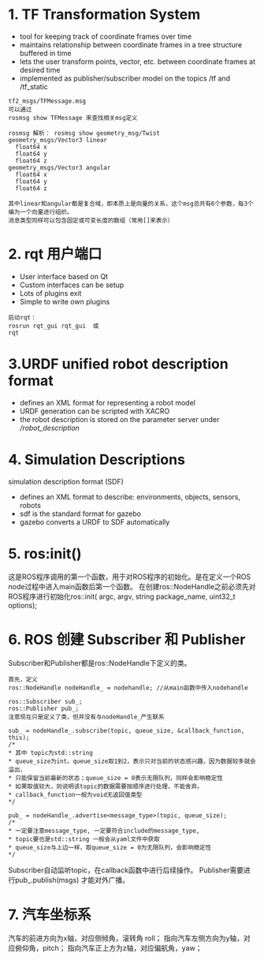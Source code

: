 # 1. TF Transformation System

* tool for keeping track of coordinate frames over time
* maintains relationship between coordinate frames in a tree structure buffered in time
* lets the user transform points, vector, etc. between coordinate frames at desired time
* implemented as publisher/subscriber model on the topics /tf and /tf_static

```
tf2_msgs/TFMessage.msg
可以通过
rosmsg show TFMessage 来查找相关msg定义
```

```
rosmsg 解析： rosmsg show geometry_msg/Twist
geometry_msgs/Vector3 linear
  float64 x
  float64 y
  float64 z
geometry_msgs/Vector3 angular
  float64 x
  float64 y
  float64 z

其中linear和angular都是复合域，即本质上是向量的关系，这个msg总共有6个参数，每3个编为一个向量进行组织。
消息类型同样可以包含固定或可变长度的数组（常用[]来表示）
```

# 2. rqt 用户端口

* User interface based on Qt
* Custom interfaces can be setup
* Lots of plugins exit
* Simple to write own plugins

```
启动rqt：
rosrun rqt_gui rqt_gui  或
rqt
```

# 3.URDF unified robot description format

* defines an XML format for representing a robot model
* URDF generation can be scripted with XACRO
* the robot description is stored on the parameter server under */robot_description*

# 4. Simulation Descriptions
simulation description format (SDF)

* defines an XML format to describe: environments, objects, sensors, robots
* sdf is the standard format for gazebo
* gazebo converts a URDF to SDF automatically


# 5. ros:init()
这是ROS程序调用的第一个函数，用于对ROS程序的初始化。是在定义一个ROS node过程中进入main函数后第一个函数。
在创建ros::NodeHandle之前必须先对ROS程序进行初始化ros::init( argc, argv, string package_name, uint32_t options);

# 6. ROS 创建 Subscriber 和 Publisher
Subscriber和Publisher都是ros::NodeHandle下定义的类。

```
首先，定义
ros::NodeHandle nodeHandle_ = nodehandle; //从main函数中传入nodehandle

ros::Subscriber sub_;
ros::Publisher pub_;
注意现在只是定义了类，但并没有与nodeHandle_产生联系

sub_ = nodeHandle_.subscribe(topic, queue_size, &callback_function, this);
/*
* 其中 topic为std::string
* queue_size为int。queue_size取1到2，表示只对当前的状态感兴趣，因为数据较多就会溢出，
* 只能保留当前最新的状态；queue_size = 0表示无限队列，同样会影响稳定性
* 如果取值较大，则说明该topic的数据需要按顺序进行处理，不能舍弃。
* callback_function一般为void无返回值类型
*/

pub_ = nodeHandle_.advertise<message_type>(topic, queue_size);
/*
* 一定要注意message_type, 一定要符合include的message_type,
* topic要也是std::string 一般会从yaml文件中获取
* queue_size与上边一样，取queue_size = 0为无限队列，会影响稳定性
*/
```

Subscriber自动监听topic，在callback函数中进行后续操作。
Publisher需要进行pub_.publish(msgs) 才能对外广播。

# 7. 汽车坐标系
汽车的前进方向为x轴，对应侧倾角，滚转角 roll；
指向汽车左侧方向为y轴，对应俯仰角，pitch；
指向汽车正上方为z轴，对应偏航角，yaw；












